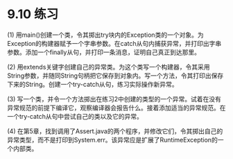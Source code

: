 # 9.10 练习

(1) 用main()创建一个类，令其掷出try块内的Exception类的一个对象。为Exception的构建器赋予一个字串参数。在catch从句内捕获异常，并打印出字串参数。添加一个finally从句，并打印一条消息，证明自己真正到达那里。

(2) 用extends关键字创建自己的异常类。为这个类写一个构建器，令其采用String参数，并随同String句柄把它保存到对象内。写一个方法，令其打印出保存下来的String。创建一个try-catch从句，练习实际操作新异常。

(3) 写一个类，并令一个方法掷出在练习2中创建的类型的一个异常。试着在没有异常规范的前提下编译它，观察编译器会报告什么。接着添加适当的异常规范。在一个try-catch从句中尝试自己的类以及它的异常。

(4) 在第5章，找到调用了Assert.java的两个程序，并修改它们，令其掷出自己的异常类型，而不是打印到System.err。该异常应是扩展了RuntimeException的一个内部类。